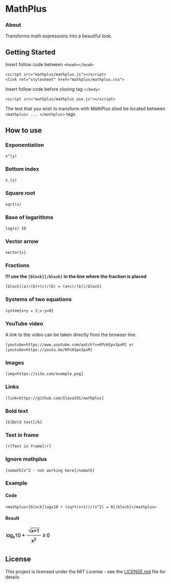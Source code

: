 # MathPlus

### About

Transforms math expressions into a beautiful look.

## Getting Started

Insert follow code between ```<head></head>```

```
<script src="mathplus/mathplus.js"></script>
<link rel="stylesheet" href="mathplus/mathplus.css">
```


Insert follow code before closing tag ```</body>```

```
<script src="mathplus/mathplus_use.js"></script> 
```

The text that you wish to transform with MathPlus shod be located between ```<mathplus> ... </mathplus>``` tags

## How to use

### Exponentiation

```
x^(y)
```

### Bottom index

```
x_(y)
```

### Square root

```
sqrt(x)
```

### Base of logarithms

```
log(x) 10
```

### Vector arrow

```
vector{x}
```

### Fractions

**!!! use the ```[block][/block]``` in the line where the fraction is placed**

```
[block](a)/(b)+(c)/(b) = (a+c)/(b)[/block]
```

### Systems of two equations

```
system{x+y = 2;x-y=0}
```

### YouTube video

A link to the video can be taken directly from the browser line.

```
[youtube=https://www.youtube.com/watch?v=KPcH1px3pxM] or [youtube=https://youtu.be/KPcH1px3pxM]
```

### Images

```
[img=https://site.com/example.png]
```

### Links

```
[link=https://github.com/Slava191/mathplus]
```

### Bold text

```
[b]Bold text[/b]
```

### Text in frame

```
[r]Text in frame[/r]
```

### Ignore mathplus

```
[nomath]x^2 - not working here[/nomath]
```

### Example

#### Code

```
<mathplus>[block]logx10 + (sqrt(x+1))/(x^2) = 0[/block]</mathplus>
```

#### Result

![alt text](example.png)

## License

This project is licensed under the MIT License - see the [LICENSE.md](LICENSE) file for details
